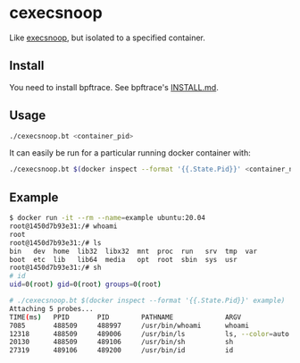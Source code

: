 # cexecsnoop

Like [execsnoop](https://github.com/iovisor/bpftrace/blob/master/tools/execsnoop.bt), but isolated to a specified container.

## Install

You need to install bpftrace.
See bpftrace's [INSTALL.md](https://github.com/iovisor/bpftrace/blob/master/INSTALL.md).

## Usage

```sh
./cexecsnoop.bt <container_pid>
```

It can easily be run for a particular running docker container with:

```bash
./cexecsnoop.bt $(docker inspect --format '{{.State.Pid}}' <container_name|container_id>)
```

## Example

```sh
$ docker run -it --rm --name=example ubuntu:20.04
root@1450d7b93e31:/# whoami
root
root@1450d7b93e31:/# ls
bin   dev  home  lib32  libx32  mnt  proc  run   srv  tmp  var
boot  etc  lib   lib64  media   opt  root  sbin  sys  usr
root@1450d7b93e31:/# sh
# id
uid=0(root) gid=0(root) groups=0(root)
```

```sh
# ./cexecsnoop.bt $(docker inspect --format '{{.State.Pid}}' example)
Attaching 5 probes...
TIME(ms)   PPID       PID        PATHNAME             ARGV
7085       488509     488997     /usr/bin/whoami      whoami
12318      488509     489006     /usr/bin/ls          ls, --color=auto
20130      488509     489106     /usr/bin/sh          sh
27319      489106     489200     /usr/bin/id          id
```